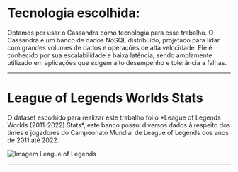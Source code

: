 <h1> Tecnologia escolhida: </h1>
<p>Optamos por usar o Cassandra como tecnologia para esse trabalho. O Cassandra é um banco de dados NoSQL distribuído, projetado para lidar com grandes volumes de dados e operações de alta velocidade. Ele é conhecido por sua escalabilidade e baixa latência, sendo amplamente utilizado em aplicações que exigem alto desempenho e tolerância a falhas.</p>
<hr>

<h1> League of Legends Worlds Stats </h1>
<p> O dataset escolhido para realizar este trabalho foi o *League of Legends Worlds (2011-2022) Stats*, este banco possui diversos dados à respeito dos times e jogadores do Campeonato Mundial de League of Legends dos anos de 2011 até 2022.</p>

![Imagem League of Legends](https://github.com/paulohenriquenc/grupopprt/assets/83928123/f41c6c15-ac12-46c8-80dc-e1abd8d8d4df)

<hr>
